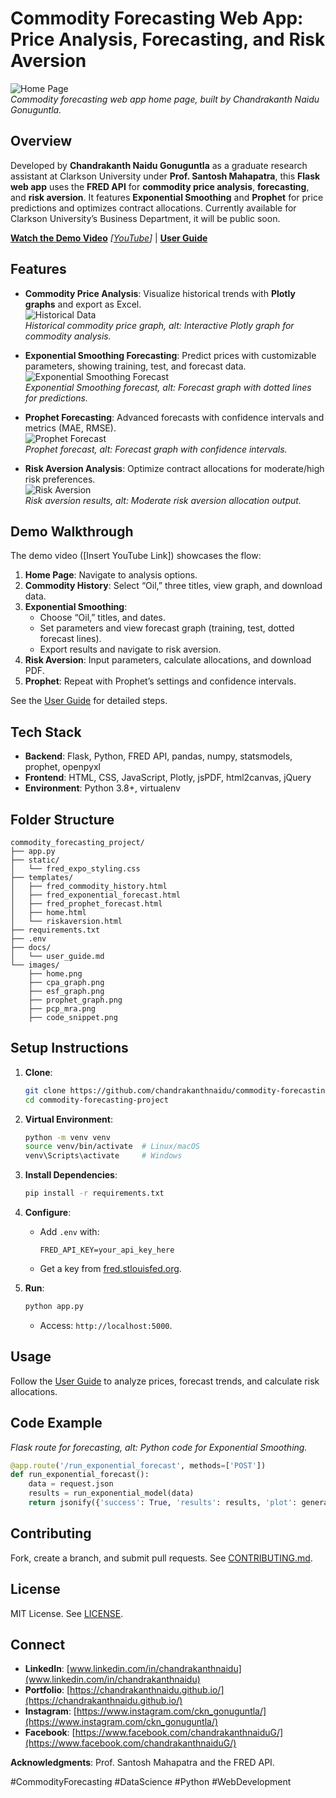 # Commodity Forecasting Web App: Price Analysis, Forecasting, and Risk Aversion

![Home Page](images/home.png)  
*Commodity forecasting web app home page, built by Chandrakanth Naidu Gonuguntla.*

## Overview

Developed by **Chandrakanth Naidu Gonuguntla** as a graduate research assistant at Clarkson University under **Prof. Santosh Mahapatra**, this **Flask web app** uses the **FRED API** for **commodity price analysis**, **forecasting**, and **risk aversion**. It features **Exponential Smoothing** and **Prophet** for price predictions and optimizes contract allocations. Currently available for Clarkson University’s Business Department, it will be public soon.

**[Watch the Demo Video](#)** *[[YouTube](https://youtu.be/PyU6ZZPpO2M?si=20HKbhlR0Cof6CDz)]* | **[User Guide](user_guide.md)**

## Features

- **Commodity Price Analysis**: Visualize historical trends with **Plotly graphs** and export as Excel.  
  ![Historical Data](images/cpa_graph.png)  
  *Historical commodity price graph, alt: Interactive Plotly graph for commodity analysis.*

- **Exponential Smoothing Forecasting**: Predict prices with customizable parameters, showing training, test, and forecast data.  
  ![Exponential Smoothing Forecast](images/esf_graph.png)  
  *Exponential Smoothing forecast, alt: Forecast graph with dotted lines for predictions.*

- **Prophet Forecasting**: Advanced forecasts with confidence intervals and metrics (MAE, RMSE).  
  ![Prophet Forecast](images/prophet_graph.png)  
  *Prophet forecast, alt: Forecast graph with confidence intervals.*

- **Risk Aversion Analysis**: Optimize contract allocations for moderate/high risk preferences.  
  ![Risk Aversion](images/pcp_mra.png)  
  *Risk aversion results, alt: Moderate risk aversion allocation output.*

## Demo Walkthrough

The demo video ([Insert YouTube Link]) showcases the flow:
1. **Home Page**: Navigate to analysis options.
2. **Commodity History**: Select “Oil,” three titles, view graph, and download data.
3. **Exponential Smoothing**:
   - Choose “Oil,” titles, and dates.
   - Set parameters and view forecast graph (training, test, dotted forecast lines).
   - Export results and navigate to risk aversion.
4. **Risk Aversion**: Input parameters, calculate allocations, and download PDF.
5. **Prophet**: Repeat with Prophet’s settings and confidence intervals.

See the [User Guide](docs/user_guide.md) for detailed steps.

## Tech Stack

- **Backend**: Flask, Python, FRED API, pandas, numpy, statsmodels, prophet, openpyxl
- **Frontend**: HTML, CSS, JavaScript, Plotly, jsPDF, html2canvas, jQuery
- **Environment**: Python 3.8+, virtualenv

## Folder Structure

```
commodity_forecasting_project/
├── app.py
├── static/
│   └── fred_expo_styling.css
├── templates/
│   ├── fred_commodity_history.html
│   ├── fred_exponential_forecast.html
│   ├── fred_prophet_forecast.html
│   ├── home.html
│   └── riskaversion.html
├── requirements.txt
├── .env
├── docs/
│   └── user_guide.md
└── images/
    ├── home.png
    ├── cpa_graph.png
    ├── esf_graph.png
    ├── prophet_graph.png
    ├── pcp_mra.png
    ├── code_snippet.png
```

## Setup Instructions

1. **Clone**:
   ```bash
   git clone https://github.com/chandrakanthnaidu/commodity-forecasting-project.git
   cd commodity-forecasting-project
   ```

2. **Virtual Environment**:
   ```bash
   python -m venv venv
   source venv/bin/activate  # Linux/macOS
   venv\Scripts\activate     # Windows
   ```

3. **Install Dependencies**:
   ```bash
   pip install -r requirements.txt
   ```

4. **Configure**:
   - Add `.env` with:
     ```
     FRED_API_KEY=your_api_key_here
     ```
   - Get a key from [fred.stlouisfed.org](https://fred.stlouisfed.org/).

5. **Run**:
   ```bash
   python app.py
   ```
   - Access: `http://localhost:5000`.

## Usage

Follow the [User Guide](docs/user_guide.md) to analyze prices, forecast trends, and calculate risk allocations.

## Code Example  
*Flask route for forecasting, alt: Python code for Exponential Smoothing.*

```python
@app.route('/run_exponential_forecast', methods=['POST'])
def run_exponential_forecast():
    data = request.json
    results = run_exponential_model(data)
    return jsonify({'success': True, 'results': results, 'plot': generate_plot_json(results)})
```

## Contributing

Fork, create a branch, and submit pull requests. See [CONTRIBUTING.md](CONTRIBUTING.md).

## License

MIT License. See [LICENSE](LICENSE).

## Connect

- **LinkedIn**: [www.linkedin.com/in/chandrakanthnaidu](www.linkedin.com/in/chandrakanthnaidu)
- **Portfolio**: [https://chandrakanthnaidu.github.io/](https://chandrakanthnaidu.github.io/)
- **Instagram**: [https://www.instagram.com/ckn_gonuguntla/](https://www.instagram.com/ckn_gonuguntla/)
- **Facebook**: [https://www.facebook.com/chandrakanthnaiduG/](https://www.facebook.com/chandrakanthnaiduG/)

**Acknowledgments**: Prof. Santosh Mahapatra and the FRED API.

#CommodityForecasting #DataScience #Python #WebDevelopment
